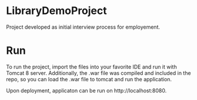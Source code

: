 # LibraryDemoProject

Project developed as initial interview process for employement. 

# Run 
To run the project, import the files into your favorite IDE and run it with Tomcat 8 server. 
Additionally, the .war file was compiled and included in the repo, so you can load the .war file to tomcat and run the application. 

Upon deployment, applicaton can be run on http://localhost:8080. 
